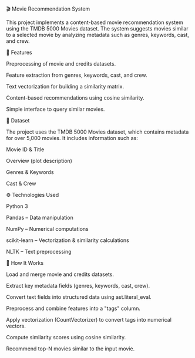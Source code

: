 🎬 Movie Recommendation System

This project implements a content-based movie recommendation system using the TMDB 5000 Movies dataset. The system suggests movies similar to a selected movie by analyzing metadata such as genres, keywords, cast, and crew.

📌 Features

Preprocessing of movie and credits datasets.

Feature extraction from genres, keywords, cast, and crew.

Text vectorization for building a similarity matrix.

Content-based recommendations using cosine similarity.

Simple interface to query similar movies.

📂 Dataset

The project uses the TMDB 5000 Movies dataset, which contains metadata for over 5,000 movies.
It includes information such as:

Movie ID & Title

Overview (plot description)

Genres & Keywords

Cast & Crew

⚙️ Technologies Used

Python 3

Pandas – Data manipulation

NumPy – Numerical computations

scikit-learn – Vectorization & similarity calculations

NLTK – Text preprocessing

🚀 How It Works

Load and merge movie and credits datasets.

Extract key metadata fields (genres, keywords, cast, crew).

Convert text fields into structured data using ast.literal_eval.

Preprocess and combine features into a "tags" column.

Apply vectorization (CountVectorizer) to convert tags into numerical vectors.

Compute similarity scores using cosine similarity.

Recommend top-N movies similar to the input movie.
